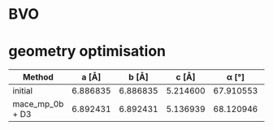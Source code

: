 # BVO

# geometry optimisation

|   Method    |    a [Å]  | b [Å]   |   c [Å]    |   α [°] | β [°] | γ [°] | 
|-------------|-------|------|----------|----|---|----|
| initial            | 6.886835 | 6.886835 | 5.214600 | 67.910553 | 67.910553 | 116.402504 |
| mace_mp_0b + D3        | 6.892431 | 6.892431 | 5.136939 | 68.120946 |  68.12094 | 116.395250 |
